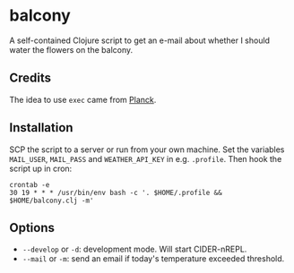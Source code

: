 
# balcony

A self-contained Clojure script to get an e-mail about whether I should water the
flowers on the balcony.

## Credits

The idea to use `exec` came from [Planck](https://github.com/planck-repl/planck).

## Installation

SCP the script to a server or run from your own machine.
Set the variables `MAIL_USER`, `MAIL_PASS` and `WEATHER_API_KEY` in e.g. `.profile`.
Then hook the script up in cron:

    crontab -e
    30 19 * * * /usr/bin/env bash -c '. $HOME/.profile && $HOME/balcony.clj -m'

## Options

- `--develop` or `-d`: development mode. Will start CIDER-nREPL.
- `--mail` or `-m`: send an email if today's temperature exceeded threshold.
